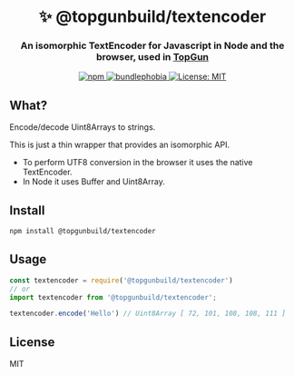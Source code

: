 <h1 align="center" style="border-bottom: none;">✨ @topgunbuild/textencoder</h1>
<h3 align="center">An isomorphic TextEncoder for Javascript in Node and the browser, used in <a href="https://github.com/TopGunBuild/topgun">TopGun</a></h3>

<p align="center">
  <a href="https://npm.im/@topgunbuild/textencoder">
    <img alt="npm" src="https://badgen.net/npm/v/@topgunbuild/textencoder">
  </a>
  <a href="https://bundlephobia.com/result?p=@topgunbuild/textencoder">
    <img alt="bundlephobia" src="https://img.shields.io/bundlephobia/minzip/@topgunbuild/textencoder.svg">
  </a>
  <a href="https://opensource.org/licenses/MIT">
      <img alt="License: MIT" src="https://img.shields.io/badge/License-MIT-yellow.svg">
  </a>
</p>

## What?

Encode/decode Uint8Arrays to strings.

This is just a thin wrapper that provides an isomorphic API.
- To perform UTF8 conversion in the browser it uses the native TextEncoder.
- In Node it uses Buffer and Uint8Array.

## Install

```bash
npm install @topgunbuild/textencoder
```

## Usage

```javascript
const textencoder = require('@topgunbuild/textencoder')
// or
import textencoder from '@topgunbuild/textencoder';

textencoder.encode('Hello') // Uint8Array [ 72, 101, 108, 108, 111 ]
```

## License

MIT
